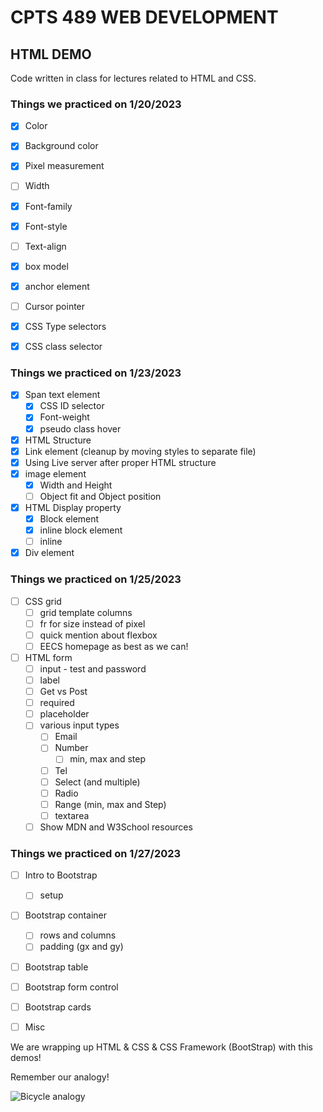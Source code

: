# CPTS 489  WEB DEVELOPMENT
## HTML DEMO
Code written in class for lectures related to HTML and CSS.

### Things we practiced on 1/20/2023
- [x] Color
- [x] Background color
- [x] Pixel measurement
- [ ] Width
- [x] Font-family
- [x] Font-style
- [ ] Text-align
- [x] box model
- [x] anchor element
- [ ] Cursor pointer
- [x] CSS Type selectors
- [x] CSS class selector


### Things we practiced on 1/23/2023
- [x] Span text element
    - [x] CSS ID selector
    - [x] Font-weight
    - [x] pseudo class hover
- [x] HTML Structure
- [x] Link element (cleanup by moving styles to separate file)
- [x] Using Live server after proper HTML structure
- [x] image element
    - [x] Width and Height
    - [ ] Object fit and Object position
- [x] HTML Display property
    - [x] Block element
    - [x] inline block element
    - [ ] inline
- [x] Div element

### Things we practiced on 1/25/2023
- [ ] CSS grid
    - [ ] grid template columns
    - [ ] fr for size instead of pixel
    - [ ] quick mention about flexbox
    - [ ] EECS homepage as best as we can!
- [ ] HTML form
    - [ ] input - test and password
    - [ ] label
    - [ ] Get vs Post
    - [ ] required
    - [ ] placeholder
    - [ ] various input types
        - [ ] Email
        - [ ] Number
            - [ ] min, max and step
        - [ ] Tel
        - [ ] Select (and multiple)
        - [ ] Radio
        - [ ] Range (min, max and Step)
        - [ ] textarea
    - [ ] Show MDN and W3School resources

### Things we practiced on 1/27/2023
- [ ] Intro to Bootstrap
    - [ ] setup
- [ ] Bootstrap container
    - [ ] rows and columns
    - [ ] padding (gx and gy)
- [ ] Bootstrap table
- [ ] Bootstrap form control
- [ ] Bootstrap cards
- [ ] Misc


We are wrapping up HTML & CSS & CSS Framework (BootStrap) with this demos!

Remember our analogy!

![Bicycle analogy](https://commons.wikimedia.org/wiki/File:Mum_teaching_child_how_to_ride_a_bike.jpg "Bicycle analogy")


